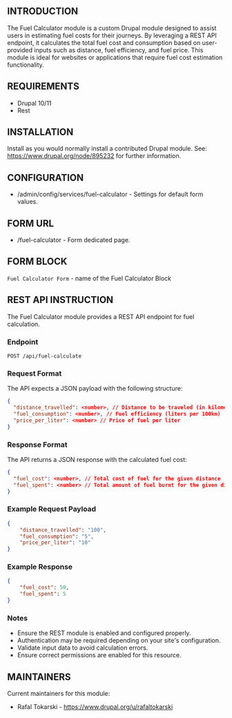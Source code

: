 ## INTRODUCTION

The Fuel Calculator module is a custom Drupal module designed to assist users in
estimating fuel costs for their journeys. By leveraging a REST API endpoint, it
calculates the total fuel cost and consumption based on user-provided inputs
such as distance, fuel efficiency, and fuel price.
This module is ideal for websites or applications that require fuel cost
estimation functionality.

## REQUIREMENTS

- Drupal 10/11
- Rest

## INSTALLATION

Install as you would normally install a contributed Drupal module.
See: https://www.drupal.org/node/895232 for further information.

## CONFIGURATION

- /admin/config/services/fuel-calculator - Settings for default form values.

## FORM URL

- /fuel-calculator - Form dedicated page.

## FORM BLOCK

`Fuel Calculator Form` - name of the Fuel Calculator Block

## REST API INSTRUCTION

The Fuel Calculator module provides a REST API endpoint for fuel calculation.

### Endpoint

`POST /api/fuel-calculate`

### Request Format

The API expects a JSON payload with the following structure:
```json
{
  "distance_travelled": <number>, // Distance to be traveled (in kilometers)
  "fuel_consumption": <number>, // Fuel efficiency (liters per 100km)
  "price_per_liter": <number> // Price of fuel per liter
}
```

### Response Format

The API returns a JSON response with the calculated fuel cost:
```json
{
  "fuel_cost": <number>, // Total cost of fuel for the given distance
  "fuel_spent": <number> // Total amount of fuel burnt for the given distance
}
```

### Example Request Payload

```json
{
    "distance_travelled": "100",
    "fuel_consumption": "5",
    "price_per_liter": "10"
}
```

### Example Response

```json
{
    "fuel_cost": 50,
    "fuel_spent": 5
}
```

### Notes

- Ensure the REST module is enabled and configured properly.
- Authentication may be required depending on your site's configuration.
- Validate input data to avoid calculation errors.
- Ensure correct permissions are enabled for this resource.



## MAINTAINERS

Current maintainers for this module:

- Rafal Tokarski - https://www.drupal.org/u/rafaltokarski
